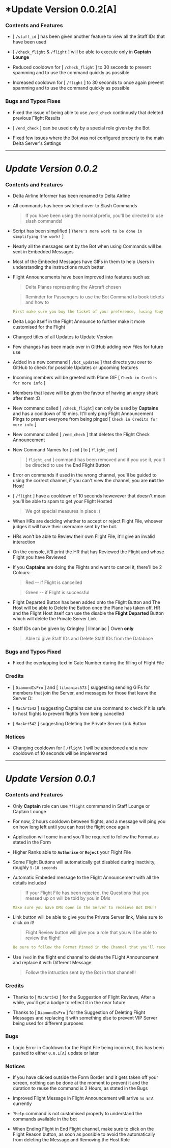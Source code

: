 # ***Update Version 0.0.2[A]**

### **Contents and Features**

- [ `/staff_id` ] has been given another feature to view all the Staff IDs that have been used

- [ `/check_flight` & `/flight` ] will be able to execute only in **Captain Lounge**

- Reduced cooldown for [ `/check_flight` ] to 30 seconds to prevent spamming and to use the command quickly as possible

- Increased cooldown for [ `/flight` ] to 30 seconds to once again prevent spamming and to use the command quickly as possible


### **Bugs and Typos Fixes**

- Fixed the issue of being able to use `/end_check` continously that deleted previous Flight Results

- [ `/end_check` ] can be used only by a special role given by the Bot

- Fixed few issues where the Bot was not configured properly to the main Delta Server's Settings


------------------------------------------------------------------------


# ***Update Version 0.0.2***

### **Contents and Features**

- Delta Airline Informer has been renamed to Delta Airline

- All commands has been switched over to Slash Commands
    > If you have been using the normal prefix, you'll be directed to use slash commands!

- Script has been simplified [ `There's more work to be done in simplifying the work!` ]

- Nearly all the messages sent by the Bot when using Commands will be sent in Embedded Messages

- Most of the Embeded Messages have GIFs in them to help Users in understanding the instructions much better

- Flight Announcements have been improved into features such as:
   >  Delta Planes representing the Aircraft chosen
   
   > Reminder for Passengers to use the Bot Command to book tickets and how to
        
    ```yaml
    First make sure you buy the ticket of your preference, [using !buy 1 <ticket type> and then !use 1 <ticket type>] 
    ``` 

- Delta Logo itself in the Flight Announce to further make it more customised for the Flight

- Changed titles of all Updates to Update Version 

- Few changes has been made over in GitHub adding new Files for future use

- Added in a new command [ `/bot_updates` ] that directs you over to GitHub to check for possible Updates or upcoming features

- Incoming members will be greeted with Plane GIF [ `Check in Credits for more info` ]

- Members that leave will be given the favour of having an angry shark after them :D

- New command called [ `/check_flight`] can only be used by **Captains** and has a cooldown of 10 mins. It'll only ping Flight Announcement Pings to prevent everyone from being pinged [ `Check in Credits for more info` ]

- New command called [ `/end_check` ] that deletes the Flight Check Announcement 

- New Command Names for [ `end` ] to [ `flight_end` ]
    
    > [ `flight_end` ] command has been removed and if you use it, you'll be directed to use the **End Flight Button**

- Error on commands if used in the wrong channel, you'll be guided to using the correct channel, if you can't view the channel, you are **not** the Host!

- [ `/flight` ] have a cooldown of 10 seconds howevever that doesn't mean you'll be able to spam to get your Flight Hosted

    > We got special measures in place :)

- When HRs are deciding whether to accept or reject Flight File, whoever judges it will have their username sent by the bot.

- HRs won't be able to Review their own Flight File, it'll give an invalid interaction

- On the console, it'll print the HR that has Reviewed the Flight and whose Flight you have Reviewed

- If you **Captains** are doing the Flights and want to cancel it, there'll be 2 Colours:

    > Red -- if Flight is cancelled

    > Green -- if Flight is successful

- Flight Departed Button has been added onto the Flight Button and The Host will be able to Delete the Button once the Plane has taken off, HR and the Flight Host itself can use the disable the **Flight Departed** Button which will delete the Private Server Link

- Staff IDs can be given by Cringley | lilmaniac | Owen **only**
    
    > Able to give Staff IDs and Delete Staff IDs from the Database


### **Bugs and Typos Fixed**

- Fixed the overlapping text in Gate Number during the filling of Flight File


### **Credits**

- [ `DiamondIsPro` ] and [ `lilmaniac573` ] suggesting sending GIFs for members that join the Server, and messages for those that leave the Server D:

- [ `MacArt542` ] suggesting Captains can use command to check if it is safe to host flights to prevent flights from being cancelled

- [ `MacArt542` ] suggesting Deleting the Private Server Link Button

### **Notices**

- Changing cooldown for [ `/flight` ] will be abandoned and a new cooldown of 10 seconds will be implemented


------------------------------------------------------------------------


# ***Update Version 0.0.1***

### **Contents and Features**

- Only **Captain** role can use `?flight` commmand in Staff Lounge or Captain Lounge

- For now, 2 hours cooldown between flights, and a message will ping you on how long left until you can host the flight once again

- Application will come in and you'll be required to follow the Format as stated in the Form

- Higher Ranks able to **`Authorise`** or **`Reject`** your Flight File

- Some Flight Buttons will automatically get disabled during inactivity, roughly `5-10 seconds`

- Automatic Embeded message to the Flight Announcement with all the details included
    
    > If your Flight File has been rejected, the Questions that you messed up on will be told by you in DMs

    ```yaml
    Make sure you have DMs open in the Server to receieve Bot DMs!!
    ```

- Link button will be able to give you the Private Server link, Make sure to click on it!

    > Flight Review button will give you a role that you will be able to review the flight!

    ```yaml
    Be sure to follow the Format Pinned in the Channel that you'll receive message, Once you sent a single message, You won't be able to send message in the Channel anymore
    ```

- Use `?end` in the flight end channel to delete the FLight Announcement and replace it with Different Message
    > Follow the intruction sent by the Bot in that channel!!


### **Credits**

- Thanks to [ `MacArt542` ] for the Suggestion of Flight Reviews, After a while, you'll get a badge to reflect it in the near future 

- Thanks to [ `DiamondIsPro` ] for the Suggestion of Deleting Flight Messages and replacing it with something else to prevent VIP Server being used for different purposes


### **Bugs**

- Logic Error in Cooldown for the Flight File being incorrect, this has been pushed to either `0.0.1[A]` update or later


### **Notices**

- If you have clicked outside the Form Border and it gets taken off your screen, nothing can be done at the moment to prevent it and the duration to reuse the command is 2 Hours, as stated in the Bugs

- Improved Flight Message in Flight Announcement will arrive `no ETA `currently

- `?help` command is not customised properly to understand the commands available in the bot

- When Ending Flight in End Flight channel, make sure to click on the Flight Reason button, as soon as possible to avoid the automatically from deleting the Message and Removing the Host Role
